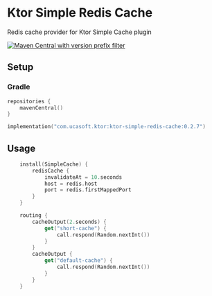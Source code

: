 # Ktor Simple Redis Cache
Redis cache provider for Ktor Simple Cache plugin

[![Maven Central with version prefix filter](https://img.shields.io/maven-central/v/com.ucasoft.ktor/ktor-simple-redis-cache/0.2.7?color=blue)](https://search.maven.org/artifact/com.ucasoft.ktor/ktor-simple-redis-cache/0.2.7/jar)
## Setup
### Gradle
```kotlin
repositories {
    mavenCentral()
}

implementation("com.ucasoft.ktor:ktor-simple-redis-cache:0.2.7")
```
## Usage
```kotlin
    install(SimpleCache) {
        redisCache {
            invalidateAt = 10.seconds
            host = redis.host
            port = redis.firstMappedPort
        }
    }

    routing {
        cacheOutput(2.seconds) {
            get("short-cache") {
                call.respond(Random.nextInt())
            }
        }
        cacheOutput {
            get("default-cache") {
                call.respond(Random.nextInt())
            }
        }
    }
```